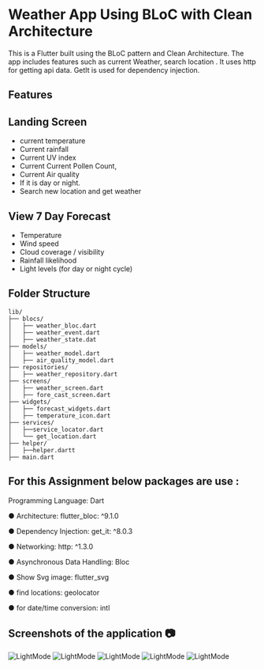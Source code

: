 # Weather App Using BLoC with Clean Architecture
This is a Flutter built using the BLoC pattern and Clean Architecture. The app includes features such as current Weather, search location . It uses http for getting api data. GetIt is used for dependency injection.

## Features

## Landing Screen
- current temperature
- Current rainfall
- Current UV index
- Current Current Pollen Count,
- Current Air quality
- If it is day or night.
- Search new location and get weather
## View 7 Day Forecast
- Temperature
- Wind speed
- Cloud coverage / visibility
- Rainfall likelihood 
- Light levels (for day or night cycle)



## Folder Structure
```
lib/
├── blocs/
│   ├── weather_bloc.dart
│   ├── weather_event.dart
│   ├── weather_state.dat
├── models/
│   ├── weather_model.dart
│   ├── air_quality_model.dart
├── repositories/
│   ├── weather_repository.dart
├── screens/
│   ├── weather_screen.dart
│   ├── fore_cast_screen.dart
├── widgets/
│   ├── forecast_widgets.dart
│   ├── temperature_icon.dart
├── services/
│   ├──service_locator.dart
│   └── get_location.dart
├── helper/
│   ├──helper.dartt
├── main.dart
```


## **For this Assignment below packages are use :**

Programming Language: Dart

● Architecture:  flutter_bloc: ^9.1.0

● Dependency Injection: get_it: ^8.0.3

● Networking:  http: ^1.3.0

● Asynchronous Data Handling: Bloc

● Show Svg image: flutter_svg

● find locations: geolocator

● for date/time conversion: intl


## Screenshots of the application 📷

![LightMode](https://github.com/kartikartik/weatherApp/blob/main/1.jpeg)
![LightMode](https://github.com/kartikartik/weatherApp/blob/main/2.jpeg)
![LightMode](https://github.com/kartikartik/weatherApp/blob/main/3.jpeg)
![LightMode](https://github.com/kartikartik/weatherApp/blob/main/4.jpeg)
![LightMode](https://github.com/kartikartik/weatherApp/blob/main/5.jpeg)

